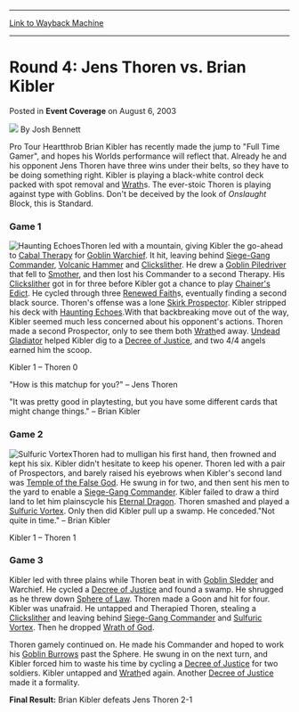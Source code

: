 
---
[Link to Wayback Machine](https://web.archive.org/web/20200815203044/https://magic.wizards.com/en/articles/archive/event-coverage/round-4-jens-thoren-vs-brian-kibler-2003-08-06)

[_metadata_:author]:- "Josh Bennett"
[_metadata_:description]:- "Pro Tour Heartthrob Brian Kibler has recently made the jump to `Full Time Gamer`, and hopes his Worlds performance will reflect that. Already he and his opponent Jens Thoren have three wins under their belts, so they have to be doing something right. Kibler is playing a black-white control deck packed with spot removal and Wraths. The ever-stoic Thoren is playing against type with Goblins. Don't be deceived by the look of Onslaught Block, this is Standard."
[_metadata_:generator]:- "Drupal 7 (http://drupal.org)"
[_metadata_:node]:- "804661"
[_metadata_:publish_date]:- "2003-08-06"
[_metadata_:source]:- "div-main-content"
[_metadata_:title]:- "Round 4: Jens Thoren vs. Brian Kibler"
[_metadata_:wayback_capture_timestamp]:- "2020-08-15 20:30:44"
[_metadata_:wayback_raw_url]:- "https://web.archive.org/web/20200815203044id_/https://magic.wizards.com/en/articles/archive/event-coverage/round-4-jens-thoren-vs-brian-kibler-2003-08-06"
[_metadata_:wayback_url]:- "https://magic.wizards.com/en/articles/archive/event-coverage/round-4-jens-thoren-vs-brian-kibler-2003-08-06"
---


Round 4: Jens Thoren vs. Brian Kibler
=====================================



 Posted in **Event Coverage**
 on August 6, 2003 






![](https://media.magic.wizards.com/styles/auth_small/public/images/person/authorpic_joshbennett.jpg)
By Josh Bennett











Pro Tour Heartthrob Brian Kibler has recently made the jump to "Full Time Gamer", and hopes his Worlds performance will reflect that. Already he and his opponent Jens Thoren have three wins under their belts, so they have to be doing something right. Kibler is playing a black-white control deck packed with spot removal and [Wrath](http://gatherer.wizards.com/Pages/Card/Details.aspx?name=Wrath)s. The ever-stoic Thoren is playing against type with Goblins. Don't be deceived by the look of *Onslaught* Block, this is Standard.

### Game 1

![Haunting Echoes](http://gatherer.wizards.com/Handlers/Image.ashx?type=card&name=Haunting+Echoes)Thoren led with a mountain, giving Kibler the go-ahead to [Cabal Therapy](http://gatherer.wizards.com/Pages/Card/Details.aspx?name=Cabal+Therapy) for [Goblin Warchief](http://gatherer.wizards.com/Pages/Card/Details.aspx?name=Goblin+Warchief). It hit, leaving behind [Siege-Gang Commander](http://gatherer.wizards.com/Pages/Card/Details.aspx?name=Siege-Gang+Commander), [Volcanic Hammer](http://gatherer.wizards.com/Pages/Card/Details.aspx?name=Volcanic+Hammer) and [Clickslither](http://gatherer.wizards.com/Pages/Card/Details.aspx?name=Clickslither). He drew a [Goblin Piledriver](http://gatherer.wizards.com/Pages/Card/Details.aspx?name=Goblin+Piledriver) that fell to [Smother](http://gatherer.wizards.com/Pages/Card/Details.aspx?name=Smother), and then lost his Commander to a second Therapy. His [Clickslither](http://gatherer.wizards.com/Pages/Card/Details.aspx?name=Clickslither) got in for three before Kibler got a chance to play [Chainer's Edict](http://gatherer.wizards.com/Pages/Card/Details.aspx?name=Chainer%27s+Edict). He cycled through three [Renewed Faith](http://gatherer.wizards.com/Pages/Card/Details.aspx?name=Renewed+Faith)s, eventually finding a second black source. Thoren's offense was a lone [Skirk Prospector](http://gatherer.wizards.com/Pages/Card/Details.aspx?name=Skirk+Prospector). Kibler stripped his deck with [Haunting Echoes](http://gatherer.wizards.com/Pages/Card/Details.aspx?name=Haunting+Echoes).With that backbreaking move out of the way, Kibler seemed much less concerned about his opponent's actions. Thoren made a second Prospector, only to see them both [Wrath](http://gatherer.wizards.com/Pages/Card/Details.aspx?name=Wrath)ed away. [Undead Gladiator](http://gatherer.wizards.com/Pages/Card/Details.aspx?name=Undead+Gladiator) helped Kibler dig to a [Decree of Justice](http://gatherer.wizards.com/Pages/Card/Details.aspx?name=Decree+of+Justice), and two 4/4 angels earned him the scoop.

Kibler 1 – Thoren 0

"How is this matchup for you?" – Jens Thoren

"It was pretty good in playtesting, but you have some different cards that might change things." – Brian Kibler

### Game 2

![Sulfuric Vortex](http://gatherer.wizards.com/Handlers/Image.ashx?type=card&name=Sulfuric+Vortex)Thoren had to mulligan his first hand, then frowned and kept his six. Kibler didn't hesitate to keep his opener. Thoren led with a pair of Prospectors, and barely raised his eyebrows when Kibler's second land was [Temple of the False God](http://gatherer.wizards.com/Pages/Card/Details.aspx?name=Temple+of+the+False+God). He swung in for two, and then sent his men to the yard to enable a [Siege-Gang Commander](http://gatherer.wizards.com/Pages/Card/Details.aspx?name=Siege-Gang+Commander). Kibler failed to draw a third land to let him plainscycle his [Eternal Dragon](http://gatherer.wizards.com/Pages/Card/Details.aspx?name=Eternal+Dragon). Thoren smashed and played a [Sulfuric Vortex](http://gatherer.wizards.com/Pages/Card/Details.aspx?name=Sulfuric+Vortex). Only then did Kibler pull up a swamp. He conceded."Not quite in time." – Brian Kibler

Kibler 1 – Thoren 1

### Game 3

Kibler led with three plains while Thoren beat in with [Goblin Sledder](http://gatherer.wizards.com/Pages/Card/Details.aspx?name=Goblin+Sledder) and Warchief. He cycled a [Decree of Justice](http://gatherer.wizards.com/Pages/Card/Details.aspx?name=Decree+of+Justice) and found a swamp. He shrugged as he threw down [Sphere of Law](http://gatherer.wizards.com/Pages/Card/Details.aspx?name=Sphere+of+Law). Thoren made a Goon and hit for four. Kibler was unafraid. He untapped and Therapied Thoren, stealing a [Clickslither](http://gatherer.wizards.com/Pages/Card/Details.aspx?name=Clickslither) and leaving behind [Siege-Gang Commander](http://gatherer.wizards.com/Pages/Card/Details.aspx?name=Siege-Gang+Commander) and [Sulfuric Vortex](http://gatherer.wizards.com/Pages/Card/Details.aspx?name=Sulfuric+Vortex). Then he dropped [Wrath of God](http://gatherer.wizards.com/Pages/Card/Details.aspx?name=Wrath+of+God).

Thoren gamely continued on. He made his Commander and hoped to work his [Goblin Burrows](http://gatherer.wizards.com/Pages/Card/Details.aspx?name=Goblin+Burrows) past the Sphere. He swung in on the next turn, and Kibler forced him to waste his time by cycling a [Decree of Justice](http://gatherer.wizards.com/Pages/Card/Details.aspx?name=Decree+of+Justice) for two soldiers. Kibler untapped and [Wrath](http://gatherer.wizards.com/Pages/Card/Details.aspx?name=Wrath)ed again. Another [Decree of Justice](http://gatherer.wizards.com/Pages/Card/Details.aspx?name=Decree+of+Justice) made it a formality.

**Final Result:** Brian Kibler defeats Jens Thoren 2-1 







